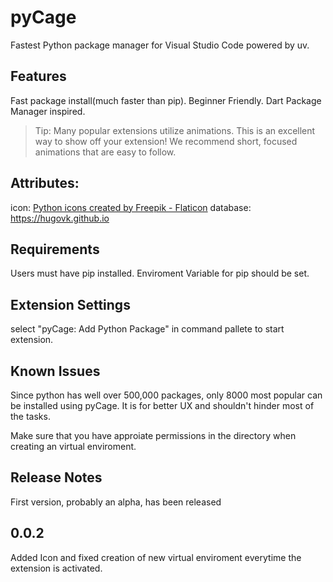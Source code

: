# pyCage

Fastest Python package manager for Visual Studio Code powered by uv.

## Features

Fast package install(much faster than pip).
Beginner Friendly.
Dart Package Manager inspired.



> Tip: Many popular extensions utilize animations. This is an excellent way to show off your extension! We recommend short, focused animations that are easy to follow.
## Attributes:

icon: <a href="https://www.flaticon.com/free-icons/python" title="python icons">Python icons created by Freepik - Flaticon</a>
database: https://hugovk.github.io

## Requirements

Users must have pip installed.
Enviroment Variable for pip should be set.

## Extension Settings

select "pyCage: Add Python Package" in command pallete to start extension.

## Known Issues

Since python has well over 500,000 packages, only 8000 most popular can be installed using pyCage.
It is for better UX and shouldn't hinder most of the tasks.

Make sure that you have approiate permissions in the directory when creating an virtual enviroment.

## Release Notes

First version, probably an alpha, has been released

## 0.0.2

Added Icon and fixed creation of new virtual enviroment everytime the extension is activated.



